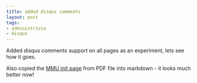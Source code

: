 ```yaml
---
title: added disqus comments
layout: post
tags: 
- administrivia
- disqus
---
```

Added disqus comments support on all pages as an experiment, lets see how it goes.

Also copied the [MMU init page](/post/2011/06/07/metta-mmu-module-init/) from PDF file into markdown - it looks much better now!

